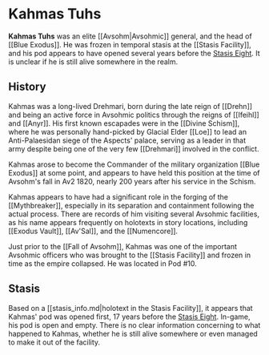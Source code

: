 # Kahmas Tuhs

**Kahmas Tuhs** was an elite [[Avsohm|Avsohmic]] general, and the head of [[Blue Exodus]]. He was frozen in temporal stasis at the [[Stasis Facility]], and his pod appears to have opened several years before the [Stasis Eight](/Lore/Historical_Figures/Stasis_Eight/). It is unclear if he is still alive somewhere in the realm.

## History

Kahmas was a long-lived Drehmari, born during the late reign of [[Drehn]] and being an active force in Avsohmic politics through the reigns of [[Ifeihl]] and [[Anyr]]. His first known escapades were in the [[Divine Schism]], where he was personally hand-picked by Glacial Elder [[Loe]] to lead an Anti-Palaesidan siege of the Aspects' palace, serving as a leader in that army despite being one of the very few [[Drehmari]] involved in the conflict.

Kahmas arose to become the Commander of the military organization [[Blue Exodus]] at some point, and appears to have held this position at the time of Avsohm's fall in Av2 1820, nearly 200 years after his service in the Schism. 

Kahmas appears to have had a significant role in the forging of the [[Mythbreaker]], especially in its separation and containment following the actual process. There are records of him visiting several Avsohmic facilities, as his name appears frequently on holotexts in story locations, including [[Exodus Vault]], [[Av'Sal]], and the [[Numencore]].

Just prior to the [[Fall of Avsohm]], Kahmas was one of the important Avsohmic officers who was brought to the [[Stasis Facility]] and frozen in time as the empire collapsed. He was located in Pod #10.

## Stasis

Based on a [[stasis_info.md|holotext in the Stasis Facility]], it appears that Kahmas' pod was opened first, 17 years before the [Stasis Eight](/Lore/Historical_Figures/Stasis_Eight/). In-game, his pod is open and empty. There is no clear information concerning to what happened to Kahmas, whether he is still alive somewhere or even managed to make it out of the facility.
